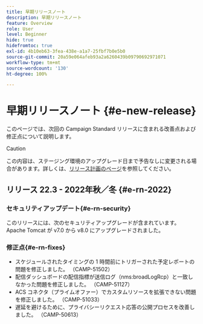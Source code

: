 ```yaml
---
title: 早期リリースノート
description: 早期リリースノート
feature: Overview
role: User
level: Beginner
hide: true
hidefromtoc: true
exl-id: 4b10eb63-3fea-438e-a1a7-25fbf7b0e5b0
source-git-commit: 20a59e064afeb93a2a6260439b09790692971071
workflow-type: tm+mt
source-wordcount: '130'
ht-degree: 100%

---
```



# 早期リリースノート {#e-new-release}

このページでは、次回の Campaign Standard リリースに含まれる改善点および修正点について説明します。

>[!CAUTION]
>
> この内容は、ステージング環境のアップグレード日まで予告なしに変更される場合があります。詳しくは、[リリース計画のページ](../../rn/using/release-planning.md)を参照してください。

## リリース 22.3 - 2022年秋／冬 {#e-rn-2022}

<!--
### Improvement{#e-rn-improvements}


**Accessibility**

Campaign Standard 22.3 comes with accessibility fixes and improvements which facilitate users to navigate and get the most out of Adobe Campaign.

These capabilities are released in Limited Availability and rolled out to a set of customers only. To have these improvements enabled on your Campaign environment(s), contact your Adobe representative.
-->

### セキュリティアップデート{#e-rn-security}

このリリースには、次のセキュリティアップグレードが含まれています。Apache Tomcat が v7.0 から v8.0 にアップグレードされました。

### 修正点{#e-rn-fixes}

* スケジュールされたタイミングの 1 時間前にトリガーされた予定レポートの問題を修正しました。 （CAMP-51502）
* 配信ダッシュボードの配信指標が送信ログ（nms:broadLogRcp）と一致しなかった問題を修正しました。 （CAMP-51127）
* ACS コネクタ（プライムオファー）でカスタムリソースを拡張できない問題を修正しました。 （CAMP-51033）
* 遅延を避けるために、プライバシーリクエスト応答の公開プロセスを改善しました。 （CAMP-50613）